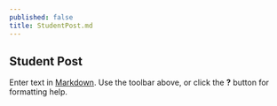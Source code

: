 ```yaml
---
published: false
title: StudentPost.md
---
```


## Student Post

Enter text in [Markdown](http://daringfireball.net/projects/markdown/). Use the toolbar above, or click the **?** button for formatting help.
